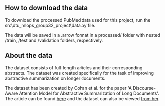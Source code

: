 ## How to download the data

To download the processed PubMed data used for this project, run the src\dtu_mlops_group32_project\data.py file.

The data will be saved in a .arrow format in a processed/ folder with nested /train, /test and /validation folders, respectively. 

## About the data
The dataset consists of full-length articles and their corresponding abstracts. The dataset was created specifically for the task of improving abstractive summarization on longer documents.

The dataset has been created by Cohan et al. for the paper 'A Discourse-Aware Attention Model for Abstractive Summarization of Long Documents'. The article can be found [here](https://arxiv.org/abs/1804.05685) and the dataset can also be viewed [from her](https://huggingface.co/datasets/ccdv/pubmed-summarization). 